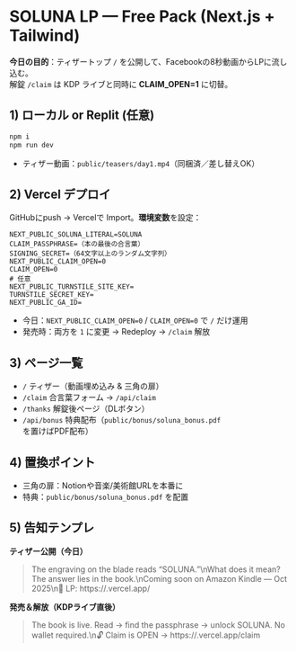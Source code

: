# SOLUNA LP — Free Pack (Next.js + Tailwind)

**今日の目的**：ティザートップ `/` を公開して、Facebookの8秒動画からLPに流し込む。  
解錠 `/claim` は KDP ライブと同時に **CLAIM_OPEN=1** に切替。

## 1) ローカル or Replit (任意)
```bash
npm i
npm run dev
```
- ティザー動画：`public/teasers/day1.mp4`（同梱済／差し替えOK）

## 2) Vercel デプロイ
GitHubにpush → Vercelで Import。**環境変数**を設定：
```
NEXT_PUBLIC_SOLUNA_LITERAL=SOLUNA
CLAIM_PASSPHRASE=（本の最後の合言葉）
SIGNING_SECRET=（64文字以上のランダム文字列）
NEXT_PUBLIC_CLAIM_OPEN=0
CLAIM_OPEN=0
# 任意
NEXT_PUBLIC_TURNSTILE_SITE_KEY=
TURNSTILE_SECRET_KEY=
NEXT_PUBLIC_GA_ID=
```
- 今日：`NEXT_PUBLIC_CLAIM_OPEN=0` / `CLAIM_OPEN=0` で `/` だけ運用
- 発売時：両方を `1` に変更 → Redeploy → `/claim` 解放

## 3) ページ一覧
- `/` ティザー（動画埋め込み & 三角の扉）
- `/claim` 合言葉フォーム → `/api/claim`
- `/thanks` 解錠後ページ（DLボタン）
- `/api/bonus` 特典配布（`public/bonus/soluna_bonus.pdf` を置けばPDF配布）

## 4) 置換ポイント
- 三角の扉：Notionや音楽/美術館URLを本番に
- 特典：`public/bonus/soluna_bonus.pdf` を配置

## 5) 告知テンプレ
**ティザー公開（今日）**
> The engraving on the blade reads “SOLUNA.”\nWhat does it mean? The answer lies in the book.\nComing soon on Amazon Kindle — Oct 2025\n🔗 LP: https://<your>.vercel.app/

**発売＆解放（KDPライブ直後）**
> The book is live. Read → find the passphrase → unlock SOLUNA. No wallet required.\n🔓 Claim is OPEN → https://<your>.vercel.app/claim
